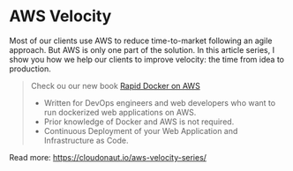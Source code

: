 # AWS Velocity

Most of our clients use AWS to reduce time-to-market following an agile approach. But AWS is only one part of the solution. In this article series, I show you how we help our clients to improve velocity: the time from idea to production.

> Check ou our new book [Rapid Docker on AWS](https://cloudonaut.io/rapid-docker-on-aws/?utm_source=aws-velocity&utm_medium=doc&utm_campaign=readme)
> * Written for DevOps engineers and web developers who want to run dockerized web applications on AWS.
> * Prior knowledge of Docker and AWS is not required.
> * Continuous Deployment of your Web Application and Infrastructure as Code.

Read more: https://cloudonaut.io/aws-velocity-series/
